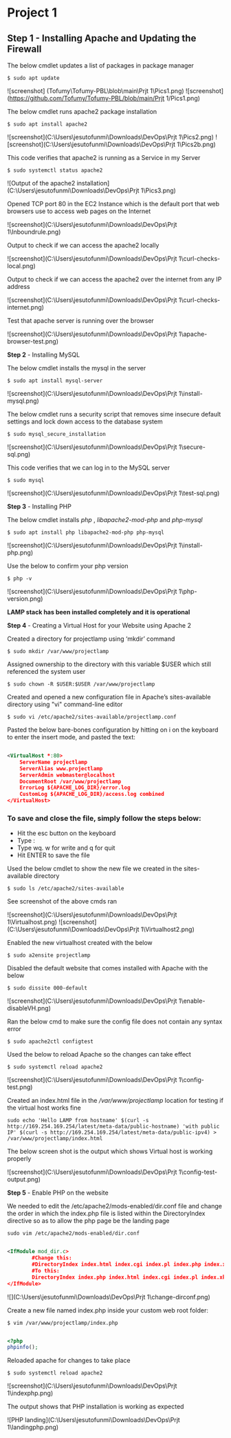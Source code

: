 # Project 1

**Step 1** - Installing Apache and Updating the Firewall
---

The below cmdlet updates a list of packages in package manager

`$ sudo apt update`

![screenshot] (Tofumy\Tofumy-PBL\blob\main\Prjt 1\Pics1.png)
![screenshot](https://github.com/Tofumy/Tofumy-PBL/blob/main/Prjt 1/Pics1.png)

The below cmdlet runs apache2 package installation

`$ sudo apt install apache2`

![screenshot](C:\Users\jesutofunmi\Downloads\DevOps\Prjt 1\Pics2.png)
![screenshot](C:\Users\jesutofunmi\Downloads\DevOps\Prjt 1\Pics2b.png)

This code verifies that apache2 is running as a Service in my Server

`$ sudo systemctl status apache2`

![Output of the apache2 installation](C:\Users\jesutofunmi\Downloads\DevOps\Prjt 1\Pics3.png)

Opened TCP port 80 in the EC2 Instance which is the default port that web browsers use to access web pages on the Internet

![screenshot](C:\Users\jesutofunmi\Downloads\DevOps\Prjt 1\Inboundrule.png)


Output to check if we can access the apache2 locally

![screenshot](C:\Users\jesutofunmi\Downloads\DevOps\Prjt 1\curl-checks-local.png)

Output to check if we can access the apache2 over the internet from any IP address

![screenshot](C:\Users\jesutofunmi\Downloads\DevOps\Prjt 1\curl-checks-internet.png)


Test that apache server is running over the browser

![screenshot](C:\Users\jesutofunmi\Downloads\DevOps\Prjt 1\apache-browser-test.png)



**Step 2** - Installing MySQL

The below cmdlet installs the mysql in the server

`$ sudo apt install mysql-server`

![screenshot](C:\Users\jesutofunmi\Downloads\DevOps\Prjt 1\install-mysql.png)

The below cmdlet runs a security script that removes sime insecure default settings and lock down access to the database system

`$ sudo mysql_secure_installation`

![screenshot](C:\Users\jesutofunmi\Downloads\DevOps\Prjt 1\secure-sql.png)


This code verifies that we can log in to the MySQL server

`$ sudo mysql`

![screenshot](C:\Users\jesutofunmi\Downloads\DevOps\Prjt 1\test-sql.png)




**Step 3** - Installing PHP

The below cmdlet installs *php* , *libapache2-mod-php* and *php-mysql*

`$ sudo apt install php libapache2-mod-php php-mysql`

![screenshot](C:\Users\jesutofunmi\Downloads\DevOps\Prjt 1\install-php.png)


Use the below to confirm your php version 

`$ php -v`

![screenshot](C:\Users\jesutofunmi\Downloads\DevOps\Prjt 1\php-version.png)


**LAMP stack has been installed completely and it is operational**



**Step 4** - Creating a Virtual Host for your Website using Apache 2


Created a directory for projectlamp using ‘mkdir’ command

`$ sudo mkdir /var/www/projectlamp`

Assigned ownership to the directory with this variable $USER which still referenced the system user

`$ sudo chown -R $USER:$USER /var/www/projectlamp`

Created and opened a new configuration file in Apache’s sites-available directory using "vi" command-line editor

`$ sudo vi /etc/apache2/sites-available/projectlamp.conf`

Pasted the below bare-bones configuration by hitting on i on the keyboard to enter the insert mode, and pasted the text:

```xml

<VirtualHost *:80>
    ServerName projectlamp
    ServerAlias www.projectlamp 
    ServerAdmin webmaster@localhost
    DocumentRoot /var/www/projectlamp
    ErrorLog ${APACHE_LOG_DIR}/error.log
    CustomLog ${APACHE_LOG_DIR}/access.log combined
</VirtualHost>

```

### To save and close the file, simply follow the steps below:

- Hit the esc button on the keyboard
- Type :
- Type wq. w for write and q for quit
- Hit ENTER to save the file

Used the below cmdlet to show the new file we created in the sites-available directory

`$ sudo ls /etc/apache2/sites-available`

See screenshot of the above cmds ran

![screenshot](C:\Users\jesutofunmi\Downloads\DevOps\Prjt 1\Virtualhost.png)
![screenshot](C:\Users\jesutofunmi\Downloads\DevOps\Prjt 1\Virtualhost2.png)


Enabled the new virtualhost created with the below

`$ sudo a2ensite projectlamp`

Disabled the default website that comes installed with Apache with the below

`$ sudo dissite 000-default`

![screenshot](C:\Users\jesutofunmi\Downloads\DevOps\Prjt 1\enable-disableVH.png)


Ran the below cmd to make sure the config file does not contain any syntax error

`$ sudo apache2ctl configtest`

Used the below to reload Apache so the changes can take effect

`$ sudo systemctl reload apache2`


![screenshot](C:\Users\jesutofunmi\Downloads\DevOps\Prjt 1\config-test.png)


Created an index.html file in the */var/www/projectlamp* location for testing if the virtual host works fine

`sudo echo 'Hello LAMP from hostname' $(curl -s http://169.254.169.254/latest/meta-data/public-hostname) 'with public IP' $(curl -s http://169.254.169.254/latest/meta-data/public-ipv4) > /var/www/projectlamp/index.html`


The below screen shot is the output which shows Virtual host is working properly


![screenshot](C:\Users\jesutofunmi\Downloads\DevOps\Prjt 1\config-test-output.png)




**Step 5** - Enable PHP on the website

We needed to edit the /etc/apache2/mods-enabled/dir.conf file and change the order in which the index.php file is listed within the DirectoryIndex directive so as to allow the php page be the landing page

`sudo vim /etc/apache2/mods-enabled/dir.conf`

```xml

<IfModule mod_dir.c>
        #Change this:
        #DirectoryIndex index.html index.cgi index.pl index.php index.xhtml index.htm
        #To this:
        DirectoryIndex index.php index.html index.cgi index.pl index.xhtml index.htm
</IfModule>

```

![](C:\Users\jesutofunmi\Downloads\DevOps\Prjt 1\change-dirconf.png)


Create a new file named index.php inside your custom web root folder:

`$ vim /var/www/projectlamp/index.php`


```php

<?php
phpinfo();

```

Reloaded apache for changes to take place

`$ sudo systemctl reload apache2`

![screenshot](C:\Users\jesutofunmi\Downloads\DevOps\Prjt 1\indexphp.png)



The output shows that PHP installation is working as expected

![PHP landing](C:\Users\jesutofunmi\Downloads\DevOps\Prjt 1\landingphp.png)
